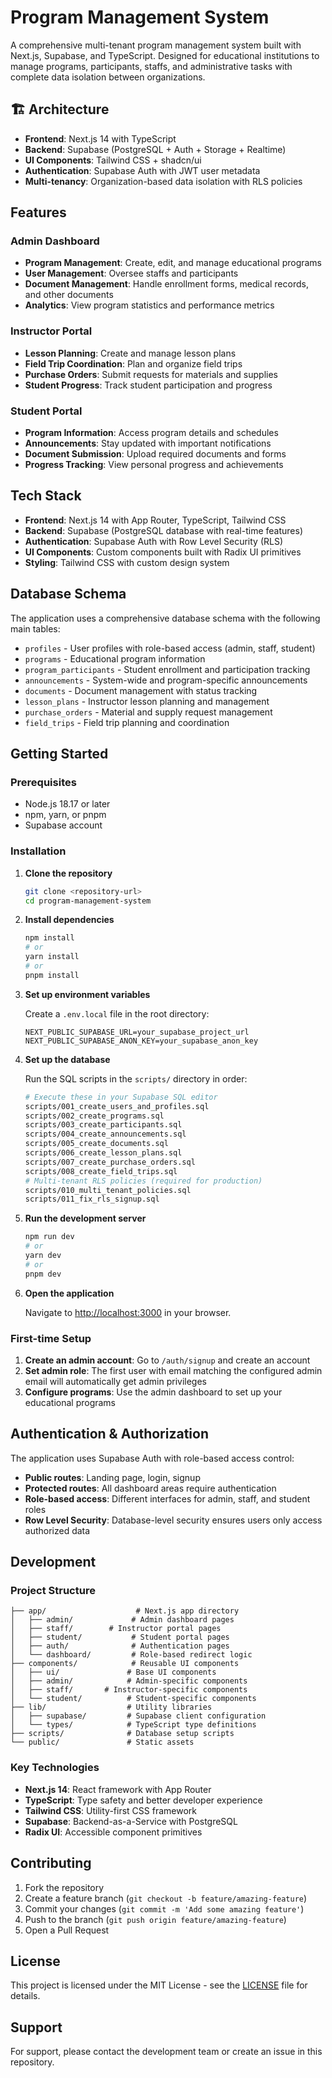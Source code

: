 # Program Management System

A comprehensive multi-tenant program management system built with Next.js, Supabase, and TypeScript. Designed for educational institutions to manage programs, participants, staffs, and administrative tasks with complete data isolation between organizations.

## 🏗️ Architecture

- **Frontend**: Next.js 14 with TypeScript
- **Backend**: Supabase (PostgreSQL + Auth + Storage + Realtime)
- **UI Components**: Tailwind CSS + shadcn/ui
- **Authentication**: Supabase Auth with JWT user metadata
- **Multi-tenancy**: Organization-based data isolation with RLS policies

## Features

### Admin Dashboard
- **Program Management**: Create, edit, and manage educational programs
- **User Management**: Oversee staffs and participants
- **Document Management**: Handle enrollment forms, medical records, and other documents
- **Analytics**: View program statistics and performance metrics

### Instructor Portal
- **Lesson Planning**: Create and manage lesson plans
- **Field Trip Coordination**: Plan and organize field trips
- **Purchase Orders**: Submit requests for materials and supplies
- **Student Progress**: Track student participation and progress

### Student Portal
- **Program Information**: Access program details and schedules
- **Announcements**: Stay updated with important notifications
- **Document Submission**: Upload required documents and forms
- **Progress Tracking**: View personal progress and achievements

## Tech Stack

- **Frontend**: Next.js 14 with App Router, TypeScript, Tailwind CSS
- **Backend**: Supabase (PostgreSQL database with real-time features)
- **Authentication**: Supabase Auth with Row Level Security (RLS)
- **UI Components**: Custom components built with Radix UI primitives
- **Styling**: Tailwind CSS with custom design system

## Database Schema

The application uses a comprehensive database schema with the following main tables:

- `profiles` - User profiles with role-based access (admin, staff, student)
- `programs` - Educational program information
- `program_participants` - Student enrollment and participation tracking
- `announcements` - System-wide and program-specific announcements
- `documents` - Document management with status tracking
- `lesson_plans` - Instructor lesson planning and management
- `purchase_orders` - Material and supply request management
- `field_trips` - Field trip planning and coordination

## Getting Started

### Prerequisites

- Node.js 18.17 or later
- npm, yarn, or pnpm
- Supabase account

### Installation

1. **Clone the repository**
   ```bash
   git clone <repository-url>
   cd program-management-system
   ```

2. **Install dependencies**
   ```bash
   npm install
   # or
   yarn install
   # or
   pnpm install
   ```

3. **Set up environment variables**
   
   Create a `.env.local` file in the root directory:
   ```env
   NEXT_PUBLIC_SUPABASE_URL=your_supabase_project_url
   NEXT_PUBLIC_SUPABASE_ANON_KEY=your_supabase_anon_key
   ```

4. **Set up the database**
   
   Run the SQL scripts in the `scripts/` directory in order:
   ```bash
   # Execute these in your Supabase SQL editor
   scripts/001_create_users_and_profiles.sql
   scripts/002_create_programs.sql
   scripts/003_create_participants.sql
   scripts/004_create_announcements.sql
   scripts/005_create_documents.sql
   scripts/006_create_lesson_plans.sql
   scripts/007_create_purchase_orders.sql
   scripts/008_create_field_trips.sql
   # Multi-tenant RLS policies (required for production)
   scripts/010_multi_tenant_policies.sql
   scripts/011_fix_rls_signup.sql
   ```

5. **Run the development server**
   ```bash
   npm run dev
   # or
   yarn dev
   # or
   pnpm dev
   ```

6. **Open the application**
   
   Navigate to [http://localhost:3000](http://localhost:3000) in your browser.

### First-time Setup

1. **Create an admin account**: Go to `/auth/signup` and create an account
2. **Set admin role**: The first user with email matching the configured admin email will automatically get admin privileges
3. **Configure programs**: Use the admin dashboard to set up your educational programs

## Authentication & Authorization

The application uses Supabase Auth with role-based access control:

- **Public routes**: Landing page, login, signup
- **Protected routes**: All dashboard areas require authentication
- **Role-based access**: Different interfaces for admin, staff, and student roles
- **Row Level Security**: Database-level security ensures users only access authorized data

## Development

### Project Structure

```
├── app/                    # Next.js app directory
│   ├── admin/             # Admin dashboard pages
│   ├── staff/        # Instructor portal pages
│   ├── student/           # Student portal pages
│   ├── auth/              # Authentication pages
│   └── dashboard/         # Role-based redirect logic
├── components/            # Reusable UI components
│   ├── ui/               # Base UI components
│   ├── admin/            # Admin-specific components
│   ├── staff/       # Instructor-specific components
│   └── student/          # Student-specific components
├── lib/                  # Utility libraries
│   ├── supabase/         # Supabase client configuration
│   └── types/            # TypeScript type definitions
├── scripts/              # Database setup scripts
└── public/               # Static assets
```

### Key Technologies

- **Next.js 14**: React framework with App Router
- **TypeScript**: Type safety and better developer experience
- **Tailwind CSS**: Utility-first CSS framework
- **Supabase**: Backend-as-a-Service with PostgreSQL
- **Radix UI**: Accessible component primitives

## Contributing

1. Fork the repository
2. Create a feature branch (`git checkout -b feature/amazing-feature`)
3. Commit your changes (`git commit -m 'Add some amazing feature'`)
4. Push to the branch (`git push origin feature/amazing-feature`)
5. Open a Pull Request

## License

This project is licensed under the MIT License - see the [LICENSE](LICENSE) file for details.

## Support

For support, please contact the development team or create an issue in this repository.